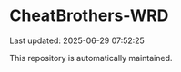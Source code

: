 # CheatBrothers-WRD

Last updated: 2025-06-29 07:52:25

This repository is automatically maintained.
